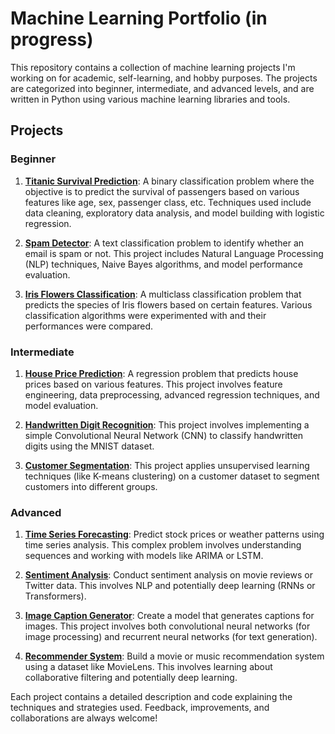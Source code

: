 # Machine Learning Portfolio (in progress)

This repository contains a collection of machine learning projects I'm working on for academic, self-learning, and hobby purposes. The projects are categorized into beginner, intermediate, and advanced levels, and are written in Python using various machine learning libraries and tools.

## Projects

### Beginner

1. **[Titanic Survival Prediction](https://github.com/dev-ro/machine-learning-projects/tree/main/beginner/titanic%20survival%20prediction)**: A binary classification problem where the objective is to predict the survival of passengers based on various features like age, sex, passenger class, etc. Techniques used include data cleaning, exploratory data analysis, and model building with logistic regression.

2. **[Spam Detector](https://github.com/dev-ro/machine-learning-projects/tree/main/beginner/spam%20detector)**: A text classification problem to identify whether an email is spam or not. This project includes Natural Language Processing (NLP) techniques, Naive Bayes algorithms, and model performance evaluation.

3. **[Iris Flowers Classification](https://github.com/dev-ro/machine-learning-projects/tree/main/beginner/iris%20flowers%20classification)**: A multiclass classification problem that predicts the species of Iris flowers based on certain features. Various classification algorithms were experimented with and their performances were compared.

### Intermediate

1. **[House Price Prediction](https://github.com/dev-ro/machine-learning-projects/tree/main/intermediate/house%20price%20prediction)**: A regression problem that predicts house prices based on various features. This project involves feature engineering, data preprocessing, advanced regression techniques, and model evaluation.

2. **[Handwritten Digit Recognition](https://github.com/dev-ro/machine-learning-projects/tree/main/intermediate/handwritten%20digit%20recognition)**: This project involves implementing a simple Convolutional Neural Network (CNN) to classify handwritten digits using the MNIST dataset.

3. **[Customer Segmentation](https://github.com/dev-ro/machine-learning-projects/tree/main/intermediate/customer%20segmentation)**: This project applies unsupervised learning techniques (like K-means clustering) on a customer dataset to segment customers into different groups.

### Advanced

1. **[Time Series Forecasting](https://github.com/dev-ro/machine-learning-projects/tree/main/advanced/time%20series%20forecasting)**: Predict stock prices or weather patterns using time series analysis. This complex problem involves understanding sequences and working with models like ARIMA or LSTM.

2. **[Sentiment Analysis](https://github.com/dev-ro/machine-learning-projects/tree/main/advanced/sentiment%20analysis)**: Conduct sentiment analysis on movie reviews or Twitter data. This involves NLP and potentially deep learning (RNNs or Transformers).

3. **[Image Caption Generator](https://github.com/dev-ro/machine-learning-projects/tree/main/advanced/image%20caption%20generator)**: Create a model that generates captions for images. This project involves both convolutional neural networks (for image processing) and recurrent neural networks (for text generation).

4. **[Recommender System](https://github.com/dev-ro/machine-learning-projects/tree/main/advanced/recommender%20system)**: Build a movie or music recommendation system using a dataset like MovieLens. This involves learning about collaborative filtering and potentially deep learning.

Each project contains a detailed description and code explaining the techniques and strategies used. Feedback, improvements, and collaborations are always welcome!
